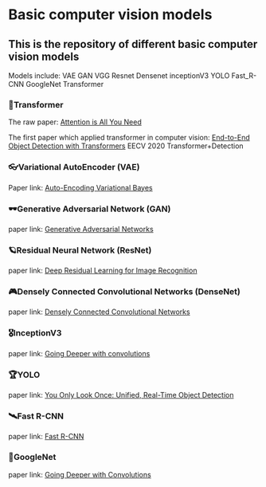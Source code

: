 # Basic computer vision models

## This is the repository of different basic computer vision models

Models include: VAE GAN VGG Resnet Densenet inceptionV3 YOLO Fast_R-CNN GoogleNet Transformer

### 🚀Transformer 

The raw paper: [Attention is All You Need](https://arxiv.org/abs/1706.03762)

The first paper which applied transformer in computer vision: [End-to-End Object Detection with Transformers](https://arxiv.org/abs/2005.12872) EECV 2020
Transformer+Detection



### 👓Variational AutoEncoder (VAE)

Paper link: [Auto-Encoding Variational Bayes](https://arxiv.org/abs/1312.6114)

### 🕶Generative Adversarial Network (GAN)

paper link: [Generative Adversarial Networks](https://arxiv.org/abs/1406.2661)

### 🪐Residual Neural Network (ResNet)

paper link: [Deep Residual Learning for Image Recognition](https://arxiv.org/abs/1512.03385)

### 🎮Densely Connected Convolutional Networks (DenseNet)

paper link: [Densely Connected Convolutional Networks](https://arxiv.org/abs/1608.06993)

### 🎖InceptionV3

paper link: [Going Deeper with convolutions](https://static.googleusercontent.com/media/research.google.com/en//pubs/archive/43022.pdf)

### 🏆YOLO

paper link: [You Only Look Once: Unified, Real-Time Object Detection](https://arxiv.org/abs/1506.02640)

### 🛰Fast R-CNN

paper link: [Fast R-CNN](https://arxiv.org/pdf/1504.08083.pdf)

### 🚄GoogleNet

paper link: [Going Deeper with Convolutions](https://arxiv.org/abs/1409.4842)






